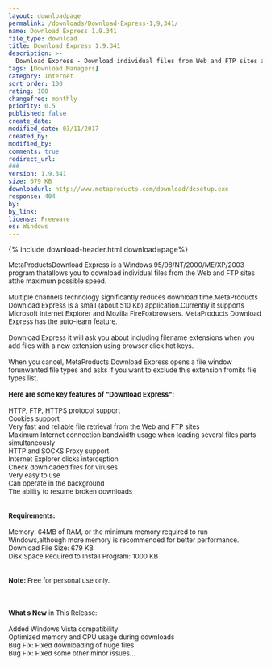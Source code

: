 ```yaml
---
layout: downloadpage
permalink: /downloads/Download-Express-1,9,341/
name: Download Express 1.9.341
file_type: download
title: Download Express 1.9.341
description: >-
  Download Express - Download individual files from Web and FTP sites at the maximum possible speed
tags: [Download Managers]
category: Internet
sort_order: 100
rating: 100
changefreq: monthly
priority: 0.5
published: false
create_date: 
modified_date: 03/11/2017
created_by: 
modified_by: 
comments: true
redirect_url: 
### 
version: 1.9.341
size: 679 KB
downloadurl: http://www.metaproducts.com/download/desetup.exe
response: 404
by: 
by_link: 
license: Freeware
os: Windows
---
```


{% include download-header.html download=page%}

<p style="fix-download-text !important">
<p><font size="2">MetaProductsDownload Express is a Windows 95/98/NT/2000/ME/XP/2003 program thatallows you to download individual files from the Web and FTP sites atthe maximum possible speed. <br />
<br />
Multiple channels technology significantly reduces download time.MetaProducts Download Express is a small (about 510 Kb) application.Currently it supports Microsoft Internet Explorer and Mozilla FireFoxbrowsers. MetaProducts Download Express has the auto-learn feature. <br />
<br />
Download Express it will ask you about including filename extensions when you add files with a new extension using browser click hot keys. <br />
<br />
When you cancel, MetaProducts Download Express opens a file window forunwanted file types and asks if you want to exclude this extension fromits file types list. <br />
<br />
<span><strong>Here are some key features of "Download Express":</strong></span><br />
<br />
HTTP, FTP, HTTPS protocol support <br />
Cookies support <br />
Very fast and reliable file retrieval from the Web and FTP sites <br />
Maximum Internet connection bandwidth usage when loading several files parts simultaneously <br />
HTTP and SOCKS Proxy support <br />
Internet Explorer clicks interception <br />
Check downloaded files for viruses <br />
Very easy to use <br />
Can operate in the background <br />
The ability to resume broken downloads<br />
<br />
<br />
<span><strong>Requirements:</strong></span><br />
<br />
Memory: 64MB of RAM, or the minimum memory required to run Windows,although more memory is recommended for better performance. <br />
Download File Size: 679 KB<br />
Disk Space Required to Install Program: 1000 KB<br />
<br />
<br />
<strong>Note: </strong>Free for personal use only. </font></p>
<div class="celltext_big"><br />
<br />
<font size="2"><strong>What s New</strong> in This Release:<br />
<br />
Added Windows Vista compatibility <br />
Optimized memory and CPU usage during downloads <br />
Bug Fix: Fixed downloading of huge files <br />
Bug Fix: Fixed some other minor issues... </font></div></p>
